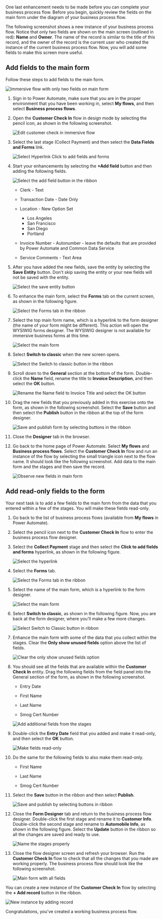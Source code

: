 One last enhancement needs to be made before you can complete your business process 
flow. Before you begin, quickly review the fields on the main form under the
diagram of your business process flow. 

The following screenshot shows a new instance of your business process flow. 
Notice that only two fields are shown on the main screen (outlined in red): **Name** and **Owner**.
The name of the record is similar to the title of this record, and the 
owner of the record is the current user who created the instance of the 
current business process flow. Now, you will add some fields to make this screen more useful.

## Add fields to the main form

Follow these steps to add fields to the main form. 

![Immersive flow with only two fields on main form](../media/25-immersive-flow-2-fields-main-form.png)

1. Sign in to Power Automate, make sure that you are in the proper environment 
that you have been working in, select **My flows**, and then select **Business process flows**.

1. Open the **Customer Check In** flow in design mode by selecting the pencil icon, as shown in the following screenshot.

	![Edit customer check in immersive flow](../media/26-edit-customer-check-in.png)

1. Select the last stage (Collect Payment) and then select the **Data Fields and Forms** link.

	![Select Hyperlink Click to add fields and forms](../media/27-add-forms-fields-hyperlink.png)

1. Start your enhancements by selecting the **+Add field** button and then adding the following fields.

	![Select the add field button in the ribbon](../media/28-add-fields.png)

	- Clerk - Text
	
	- Transaction Date - Date Only
	
	- Location - New Option Set
	
		- Los Angeles
		- San Francisco
		- San Diego
		- Portland
	
	- Invoice Number - Autonumber - leave the defaults that are provided by Power Automate and Common Data Service
	
	- Service Comments - Text Area

1. After you have added the new fields, save the entity by 
selecting the **Save Entity** button. Don't skip saving the entity or 
your new fields will not be saved with the entity.

   ![Select the save entity button](../media/29-select-save-entity-button.png)

1. To enhance the main form, select the **Forms** tab on the current screen, as shown in the following figure.

   ![Select the Forms tab in the ribbon](../media/30-select-forms-tab.png)

1. Select the top main form name, which is a hyperlink to the form
designer (the name of your form might be different). This action will
open the WYSIWIG forms designer. The WYSIWIG designer is not
available for immersive business forms at this time.

   ![Select the main form](../media/31-select-main-form.png)

1. Select **Switch to classic** when the new screen opens.

   ![Select the Switch to classic button in the ribbon](../media/32-select-switch-classic.png)

1. Scroll down to the **General** section at the bottom of the form.
Double-click the **Name** field, rename the title to **Invoice Description**, and then select the **OK** button.

   ![Rename the Name field to Invoice Title and select the OK button](../media/33-rename-title-field.png)

1. Drag the new fields that you previously added in this exercise
onto the form, as shown in the following screenshot. Select the **Save** button and then select
the **Publish** button in the ribbon at the top of the form designer.

   ![Save and publish form by selecting buttons in the ribbon](../media/34-save-publish-form.png)

1. Close the **Designer** tab in the browser.

1. Go back to the home page of Power Automate. Select **My flows** and 
**Business process flows**. Select the **Customer Check In** flow and run 
an instance of the flow by selecting the small triangle icon next to the 
flow name. It should look like the following screenshot. Add data to the 
main form and the stages and then save the record.

   ![Observe new fields in main form](../media/35-observe-new-fields-main-form.png)

## Add read-only fields to the form

Your next task is to add a few fields to the main form
from the data that you entered within a few of the stages. You will 
make these fields read-only.

1. Go back to the list of business process flows (available from **My flows** in
Power Automate).

1. Select the pencil icon next to the **Customer Check In** flow to enter 
the business process flow designer.

1. Select the **Collect Payment** stage and then select the
**Click to add fields and forms** hyperlink, as shown in the following figure.

   ![Select the hyperlink](../media/36-add-forms-fields-hyperlink.png)

1. Select the **Forms** tab. 

   ![Select the Forms tab in the ribbon](../media/37-select-forms-tab.png)

1. Select the name of the main form, which is a hyperlink to the form designer.

   ![Select the main form](../media/38-select-main-form.png)

1. Select **Switch to classic**, as shown in the following figure. Now, you are back at the 
form designer, where you'll make a few more changes.

   ![Select Switch to Classic button in ribbon](../media/39-select-switch-classic.png)

1. Enhance the main form with some of the data that you collect
within the stages. Clear the **Only show unused fields** option 
above the list of fields.

   ![Clear the only show unused fields option](../media/40-uncheck-unused-fields.png)

1. You should see all the fields that are available within the **Customer Check In**
entity. Drag the following fields from the field panel into the
General section of the form, as shown in the following screenshot.

   -   Entry Date
	
   -   First Name
	
   -   Last Name
	
   -   Smog Cert Number

    ![Add additional fields from the stages](../media/41-add-additional-fields-stages.png)

1. Double-click the **Entry Date** field that you added and make it
read-only, and then select the **OK** button.

   ![Make fields read-only](../media/42-make-field-read-only.png)

1. Do the same for the following fields to also make them read-only.

	-   First Name
	
	-   Last Name
	
	-   Smog Cert Number

1. Select the **Save** button in the ribbon and then select **Publish**.

	![Save and publish by selecting buttons in ribbon](../media/43-save-publish-form.png)

1. Close the **Form Designer** tab and return to the business process
flow designer. Double-click the first stage and rename it to **Customer
Info**. Double-click the second stage and rename to **Automobile Info**, as
shown in the following figure. Select the **Update** button in the ribbon so all 
the changes are saved and ready to use.

   ![Name the stages properly](../media/44-name-stages.png)

1. Close the flow designer screen and refresh your browser. Run the **Customer 
Check In** flow to check that all the changes that you made are working properly. 
The business process flow should look like the following screenshot.

   ![Main form with all fields](../media/45-nearly-finished-main-form.png)

You can create a new instance of the **Customer Check In** flow by selecting
the **+ Add record** button in the ribbon. 

![New instance by adding record](../media/46-detail-view-records.png)

Congratulations, you've created a working business process flow.  
